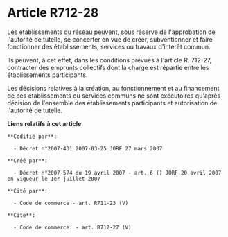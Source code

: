 # Article R712-28

Les établissements du réseau peuvent, sous réserve de l'approbation de l'autorité de tutelle, se concerter en vue de créer,
subventionner et faire fonctionner des établissements, services ou travaux d'intérêt commun.

Ils peuvent, à cet effet, dans les conditions prévues à l'article R. 712-27, contracter des emprunts collectifs dont la
charge est répartie entre les établissements participants.

Les décisions relatives à la création, au fonctionnement et au financement de ces établissements ou services communs ne sont
exécutoires qu'après décision de l'ensemble des établissements participants et autorisation de l'autorité de tutelle.

**Liens relatifs à cet article**

	**Codifié par**:

	  - Décret n°2007-431 2007-03-25 JORF 27 mars 2007

	**Créé par**:

	  - Décret n°2007-574 du 19 avril 2007 - art. 6 () JORF 20 avril 2007 en vigueur le 1er juillet 2007

	**Cité par**:

	  - Code de commerce - art. R711-23 (V)

	**Cite**:

	  - Code de commerce. - art. R712-27 (V)
